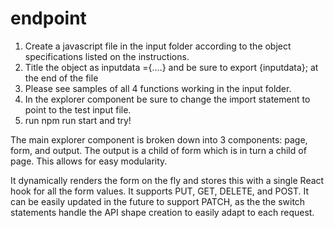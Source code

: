 # endpoint

1. Create a javascript file in the input folder according to the object specifications listed on the instructions.
2. Title the object as inputdata ={....} and be sure to export {inputdata}; at the end of the file
3. Please see samples of all 4 functions working in the input folder.
4. In the explorer component be sure to change the import statement to point to the test input file.
5. run npm run start and try!

The main explorer component is broken down into 3 components: page, form, and output. The output is a child of form which is in turn a child of page. This allows for easy modularity.

It dynamically renders the form on the fly and stores this with a single React hook for all the form values. It supports PUT, GET, DELETE, and POST. It can be easily updated in the future to support PATCH, as the the switch statements handle the API shape creation to easily adapt to each request.